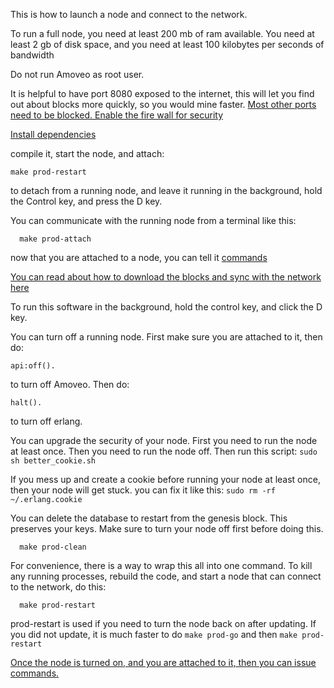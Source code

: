 This is how to launch a node and connect to the network.

To run a full node, you need at least 200 mb of ram available.
You need at least 2 gb of disk space,
and you need at least 100 kilobytes per seconds of bandwidth

Do not run Amoveo as root user.   

It is helpful to have port 8080 exposed to the internet, this will let you find out about blocks more quickly, so you would mine faster.
[Most other ports need to be blocked. Enable the fire wall for security](firewall.md)

[Install dependencies](dependencies.md)

compile it, start the node, and attach:
```
make prod-restart
```

to detach from  a running node, and leave it running in the background, hold the Control key, and press the D key.

You can communicate with the running node from a terminal like this:
```
  make prod-attach
```

now that you are attached to a node, you can tell it [commands](../api/commands.md)

[You can read about how to download the blocks and sync with the network here](sync.md)

To run this software in the background, hold the control key, and click the D key.


You can turn off a running node.
First make sure you are attached to it, then do:
```
api:off().
```
to turn off Amoveo.
Then do:
```
halt().
```
to turn off erlang.

You can upgrade the security of your node. First you need to run the node at least once. Then you need to run the node off. Then run this script:
`sudo sh better_cookie.sh`

If you mess up and create a cookie before running your node at least once, then your node will get stuck. you can fix it like this:
`sudo rm -rf ~/.erlang.cookie`


You can delete the database to restart from the genesis block. This preserves your keys.
Make sure to turn your node off first before doing this.
```
  make prod-clean
```

For convenience, there is a way to wrap this all into one command. To kill any running processes, rebuild the code, and start a node that can connect to the network, do this:
```
  make prod-restart
```
prod-restart is used if you need to turn the node back on after updating.
If you did not update, it is much faster to do `make prod-go` and then `make prod-restart`
<!---
-->


[Once the node is turned on, and you are attached to it, then you can issue commands.](../api/commands.md)